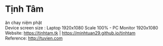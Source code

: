 # Tịnh Tâm
ăn chay niệm phật  
Device screen size : Laptop 1920x1080 Scale 100%   -   PC Monitor 1920x1080  
Website: https://tinhtam.tk  | https://minhtuan29.github.io/tinhtam  
Reference: http://tuvien.com  

